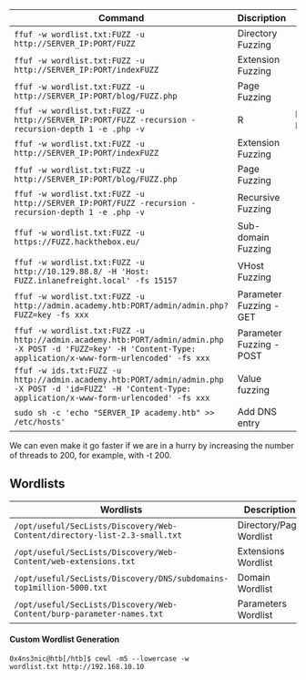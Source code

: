 | Command                                                                                                                                                         | Discription              |                   |
| --------------------------------------------------------------------------------------------------------------------------------------------------------------- | ------------------------ | ----------------- |
| `ffuf -w wordlist.txt:FUZZ -u http://SERVER_IP:PORT/FUZZ`                                                                                                       | Directory Fuzzing        |                   |
| `ffuf -w wordlist.txt:FUZZ -u http://SERVER_IP:PORT/indexFUZZ`                                                                                                  | Extension Fuzzing        |                   |
| `ffuf -w wordlist.txt:FUZZ -u http://SERVER_IP:PORT/blog/FUZZ.php`                                                                                              | Page Fuzzing             |                   |
| `ffuf -w wordlist.txt:FUZZ -u http://SERVER_IP:PORT/FUZZ -recursion -recursion-depth 1 -e .php -v`                                                              | R                        | Directory Fuzzing |
| `ffuf -w wordlist.txt:FUZZ -u http://SERVER_IP:PORT/indexFUZZ`                                                                                                  | Extension Fuzzing        |                   |
| `ffuf -w wordlist.txt:FUZZ -u http://SERVER_IP:PORT/blog/FUZZ.php`                                                                                              | Page Fuzzing             |                   |
| `ffuf -w wordlist.txt:FUZZ -u http://SERVER_IP:PORT/FUZZ -recursion -recursion-depth 1 -e .php -v`                                                              | Recursive Fuzzing        |                   |
| `ffuf -w wordlist.txt:FUZZ -u https://FUZZ.hackthebox.eu/`                                                                                                      | Sub-domain Fuzzing       |                   |
| `ffuf -w wordlist.txt:FUZZ -u http://10.129.88.8/ -H 'Host: FUZZ.inlanefreight.local' -fs 15157`                                                                | VHost Fuzzing            |                   |
| `ffuf -w wordlist.txt:FUZZ -u http://admin.academy.htb:PORT/admin/admin.php?FUZZ=key -fs xxx`                                                                   | Parameter Fuzzing - GET  |                   |
| `ffuf -w wordlist.txt:FUZZ -u http://admin.academy.htb:PORT/admin/admin.php -X POST -d 'FUZZ=key' -H 'Content-Type: application/x-www-form-urlencoded' -fs xxx` | Parameter Fuzzing - POST |                   |
| `ffuf -w ids.txt:FUZZ -u http://admin.academy.htb:PORT/admin/admin.php -X POST -d 'id=FUZZ' -H 'Content-Type: application/x-www-form-urlencoded' -fs xxx`       | Value fuzzing            |                   |
| `sudo sh -c 'echo "SERVER_IP academy.htb" >> /etc/hosts'`                                                                                                       | Add DNS entry            |                   |


We can even make it go faster if we are in a hurry by increasing the number of threads to 200, for example, with -t 200.
## Wordlists

| **Wordlists**                                                             | **Description**         |
| ------------------------------------------------------------------------- | ----------------------- |
| `/opt/useful/SecLists/Discovery/Web-Content/directory-list-2.3-small.txt` | Directory/Page Wordlist |
| `/opt/useful/SecLists/Discovery/Web-Content/web-extensions.txt`           | Extensions Wordlist     |
| `/opt/useful/SecLists/Discovery/DNS/subdomains-top1million-5000.txt`      | Domain Wordlist         |
| `/opt/useful/SecLists/Discovery/Web-Content/burp-parameter-names.txt`     | Parameters Wordlist     |



#### Custom Wordlist Generation
`0x4ns3nic@htb[/htb]$ cewl -m5 --lowercase -w wordlist.txt http://192.168.10.10`